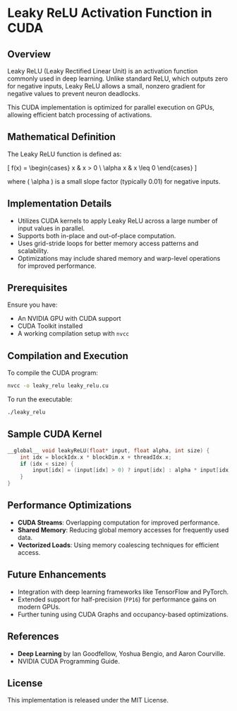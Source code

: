 # Leaky ReLU Activation Function in CUDA

## Overview
Leaky ReLU (Leaky Rectified Linear Unit) is an activation function commonly used in deep learning. Unlike standard ReLU, which outputs zero for negative inputs, Leaky ReLU allows a small, nonzero gradient for negative values to prevent neuron deadlocks.

This CUDA implementation is optimized for parallel execution on GPUs, allowing efficient batch processing of activations.

## Mathematical Definition
The Leaky ReLU function is defined as:

\[
 f(x) = \begin{cases} 
     x & x > 0 \\
     \alpha x & x \leq 0
 \end{cases}
\]

where \( \alpha \) is a small slope factor (typically 0.01) for negative inputs.

## Implementation Details
- Utilizes CUDA kernels to apply Leaky ReLU across a large number of input values in parallel.
- Supports both in-place and out-of-place computation.
- Uses grid-stride loops for better memory access patterns and scalability.
- Optimizations may include shared memory and warp-level operations for improved performance.

## Prerequisites
Ensure you have:
- An NVIDIA GPU with CUDA support
- CUDA Toolkit installed
- A working compilation setup with `nvcc`

## Compilation and Execution
To compile the CUDA program:
```sh
nvcc -o leaky_relu leaky_relu.cu
```
To run the executable:
```sh
./leaky_relu
```

## Sample CUDA Kernel
```cpp
__global__ void leakyReLU(float* input, float alpha, int size) {
    int idx = blockIdx.x * blockDim.x + threadIdx.x;
    if (idx < size) {
        input[idx] = (input[idx] > 0) ? input[idx] : alpha * input[idx];
    }
}
```

## Performance Optimizations
- **CUDA Streams**: Overlapping computation for improved performance.
- **Shared Memory**: Reducing global memory accesses for frequently used data.
- **Vectorized Loads**: Using memory coalescing techniques for efficient access.

## Future Enhancements
- Integration with deep learning frameworks like TensorFlow and PyTorch.
- Extended support for half-precision (`FP16`) for performance gains on modern GPUs.
- Further tuning using CUDA Graphs and occupancy-based optimizations.

## References
- **Deep Learning** by Ian Goodfellow, Yoshua Bengio, and Aaron Courville.
- NVIDIA CUDA Programming Guide.

## License
This implementation is released under the MIT License.